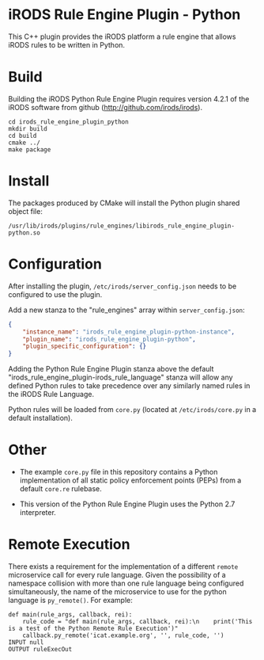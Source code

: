 # iRODS Rule Engine Plugin - Python

This C++ plugin provides the iRODS platform a rule engine that allows iRODS rules to be written in Python.

# Build

Building the iRODS Python Rule Engine Plugin requires version 4.2.1 of the iRODS software from github (http://github.com/irods/irods).

```
cd irods_rule_engine_plugin_python
mkdir build
cd build
cmake ../
make package
```

# Install

The packages produced by CMake will install the Python plugin shared object file:

`/usr/lib/irods/plugins/rule_engines/libirods_rule_engine_plugin-python.so`

# Configuration

After installing the plugin, `/etc/irods/server_config.json` needs to be configured to use the plugin.

Add a new stanza to the "rule_engines" array within `server_config.json`:

```json
{
    "instance_name": "irods_rule_engine_plugin-python-instance",
    "plugin_name": "irods_rule_engine_plugin-python",
    "plugin_specific_configuration": {}
}
```

Adding the Python Rule Engine Plugin stanza above the default "irods_rule_engine_plugin-irods_rule_language" stanza will allow any defined Python rules to take precedence over any similarly named rules in the iRODS Rule Language.

Python rules will be loaded from `core.py` (located at `/etc/irods/core.py` in a default installation).

# Other

- The example `core.py` file in this repository contains a Python implementation of all static policy enforcement points (PEPs) from a default `core.re` rulebase.

- This version of the Python Rule Engine Plugin uses the Python 2.7 interpreter.

# Remote Execution

There exists a requirement for the implementation of a different ```remote``` microservice call for every rule language.  Given the possibility of a namespace collision with more than one rule language being configured simultaneously, the name of the microservice to use for the python language is ```py_remote()```.
For example:
```
def main(rule_args, callback, rei):
    rule_code = "def main(rule_args, callback, rei):\n    print('This is a test of the Python Remote Rule Execution')"
    callback.py_remote('icat.example.org', '', rule_code, '')
INPUT null
OUTPUT ruleExecOut
```


